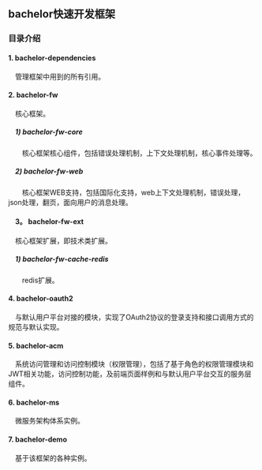## bachelor快速开发框架

### 目录介绍

#### 1. bachelor-dependencies
&emsp;管理框架中用到的所有引用。

#### 2. bachelor-fw
&emsp;核心框架。

##### &emsp;1) bachelor-fw-core
&emsp;&emsp;核心框架核心组件，包括错误处理机制，上下文处理机制，核心事件处理等。

##### &emsp;2) bachelor-fw-web
&emsp;&emsp;核心框架WEB支持，包括国际化支持，web上下文处理机制，错误处理，json处理，翻页，面向用户的消息处理。

#### &emsp;3。 bachelor-fw-ext
&emsp;核心框架扩展，即技术类扩展。

##### &emsp;1) bachelor-fw-cache-redis
&emsp;&emsp;redis扩展。

#### 4. bachelor-oauth2
&emsp;与默认用户平台对接的模块，实现了OAuth2协议的登录支持和接口调用方式的规范与默认实现。

#### 5. bachelor-acm
&emsp;系统访问管理和访问控制模块（权限管理），包括了基于角色的权限管理模块和JWT相关功能，访问控制功能，及前端页面样例和与默认用户平台交互的服务层组件。

#### 6. bachelor-ms
&emsp;微服务架构体系实例。

#### 7. bachelor-demo
&emsp;基于该框架的各种实例。

